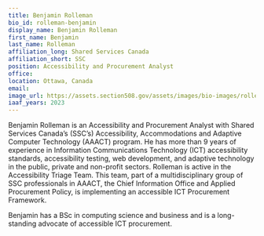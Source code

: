 ```yaml
---
title: Benjamin Rolleman
bio_id: rolleman-benjamin
display_name: Benjamin Rolleman
first_name: Benjamin
last_name: Rolleman
affiliation_long: Shared Services Canada
affiliation_short: SSC
position: Accessibility and Procurement Analyst
office: 
location: Ottawa, Canada
email: 
image_url: https://assets.section508.gov/assets/images/bio-images/rolleman-benjamin.jpg
iaaf_years: 2023
---
```

Benjamin Rolleman is an Accessibility and Procurement Analyst with Shared Services Canada’s (SSC’s) Accessibility, Accommodations and Adaptive Computer Technology (AAACT) program. He has more than 9 years of experience in Information Communications Technology (ICT) accessibility standards, accessibility testing, web development, and adaptive technology in the public, private and non-profit sectors. Rolleman is active in the Accessibility Triage Team. This team, part of a multidisciplinary group of SSC professionals in AAACT, the Chief Information Office and Applied Procurement Policy, is implementing an accessible ICT Procurement Framework.

Benjamin has a BSc in computing science and business and is a long-standing advocate of accessible ICT procurement.